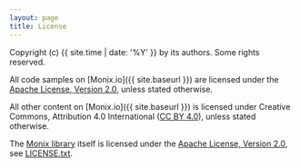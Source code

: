```yaml
---
layout: page
title: License
---
```


Copyright (c) {{ site.time | date: '%Y' }} by its authors.
Some rights reserved.

All code samples on [Monix.io]({{ site.baseurl }}) are licensed under
the [Apache License, Version 2.0](https://www.apache.org/licenses/LICENSE-2.0),
unless stated otherwise.

All other content on [Monix.io]({{ site.baseurl }}) is licensed under
Creative Commons, Attribution 4.0 International
([CC BY 4.0](https://creativecommons.org/licenses/by/4.0/)), unless
stated otherwise.

The [Monix library](https://github.com/monixio/monix) itself is licensed
under the [Apache License, Version 2.0](https://www.apache.org/licenses/LICENSE-2.0),
see [LICENSE.txt](https://github.com/monixio/monix/blob/master/LICENSE.txt).
